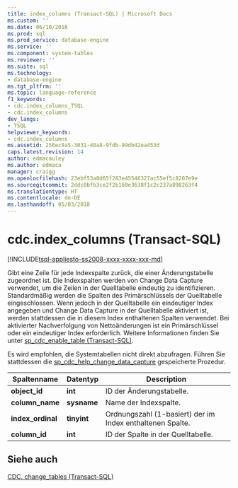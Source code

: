 ```yaml
---
title: index_columns (Transact-SQL) | Microsoft Docs
ms.custom: ''
ms.date: 06/10/2016
ms.prod: sql
ms.prod_service: database-engine
ms.service: ''
ms.component: system-tables
ms.reviewer: ''
ms.suite: sql
ms.technology:
- database-engine
ms.tgt_pltfrm: ''
ms.topic: language-reference
f1_keywords:
- cdc.index_columns_TSQL
- cdc.index_columns
dev_langs:
- TSQL
helpviewer_keywords:
- cdc.index_columns
ms.assetid: 256ec8a5-3031-40a8-9fdb-99db42ea453d
caps.latest.revision: 14
author: edmacauley
ms.author: edmaca
manager: craigg
ms.openlocfilehash: 23ebf53a0d65f283e45546327ac55ef5c8207e9e
ms.sourcegitcommit: 2ddc0bfb3ce2f2b160e3638f1c2c237a898263f4
ms.translationtype: HT
ms.contentlocale: de-DE
ms.lasthandoff: 05/03/2018
---
```

# <a name="cdcindexcolumns-transact-sql"></a>cdc.index_columns (Transact-SQL)
[!INCLUDE[tsql-appliesto-ss2008-xxxx-xxxx-xxx-md](../../includes/tsql-appliesto-ss2008-xxxx-xxxx-xxx-md.md)]

  Gibt eine Zeile für jede Indexspalte zurück, die einer Änderungstabelle zugeordnet ist. Die Indexspalten werden von Change Data Capture verwendet, um die Zeilen in der Quelltabelle eindeutig zu identifizieren. Standardmäßig werden die Spalten des Primärschlüssels der Quelltabelle eingeschlossen. Wenn jedoch in der Quelltabelle ein eindeutiger Index angegeben und Change Data Capture in der Quelltabelle aktiviert ist, werden stattdessen die in diesem Index enthaltenen Spalten verwendet. Bei aktivierter Nachverfolgung von Nettoänderungen ist ein Primärschlüssel oder ein eindeutiger Index erforderlich. Weitere Informationen finden Sie unter [sp_cdc_enable_table &#40;Transact-SQL&#41;](../../relational-databases/system-stored-procedures/sys-sp-cdc-enable-table-transact-sql.md).  
  
 Es wird empfohlen, die Systemtabellen nicht direkt abzufragen. Führen Sie stattdessen die [sp_cdc_help_change_data_capture](../../relational-databases/system-stored-procedures/sys-sp-cdc-help-change-data-capture-transact-sql.md) gespeicherte Prozedur.  

  
|Spaltenname|Datentyp|Description|  
|-----------------|---------------|-----------------|  
|**object_id**|**int**|ID der Änderungstabelle.|  
|**column_name**|**sysname**|Name der Indexspalte.|  
|**index_ordinal**|**tinyint**|Ordnungszahl (1-basiert) der im Index enthaltenen Spalte.|  
|**column_id**|**int**|ID der Spalte in der Quelltabelle.|  
  
## <a name="see-also"></a>Siehe auch  
 [CDC. change_tables &#40;Transact-SQL&#41;](../../relational-databases/system-tables/cdc-change-tables-transact-sql.md)  
  
  
